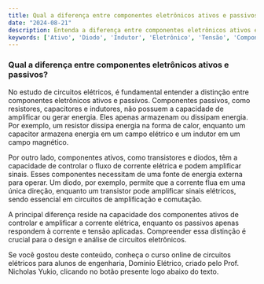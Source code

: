 ```yaml
---
title: Qual a diferença entre componentes eletrônicos ativos e passivos?
date: "2024-08-21"
description: Entenda a diferença entre componentes eletrônicos ativos e passivos no contexto de circuitos elétricos.
keywords: ['Ativo', 'Diodo', 'Indutor', 'Eletrônico', 'Tensão', 'Componente', 'Transformador']
---
```


### Qual a diferença entre componentes eletrônicos ativos e passivos?

No estudo de circuitos elétricos, é fundamental entender a distinção entre componentes eletrônicos ativos e passivos. Componentes passivos, como resistores, capacitores e indutores, não possuem a capacidade de amplificar ou gerar energia. Eles apenas armazenam ou dissipam energia. Por exemplo, um resistor dissipa energia na forma de calor, enquanto um capacitor armazena energia em um campo elétrico e um indutor em um campo magnético.

Por outro lado, componentes ativos, como transistores e diodos, têm a capacidade de controlar o fluxo de corrente elétrica e podem amplificar sinais. Esses componentes necessitam de uma fonte de energia externa para operar. Um diodo, por exemplo, permite que a corrente flua em uma única direção, enquanto um transistor pode amplificar sinais elétricos, sendo essencial em circuitos de amplificação e comutação.

A principal diferença reside na capacidade dos componentes ativos de controlar e amplificar a corrente elétrica, enquanto os passivos apenas respondem à corrente e tensão aplicadas. Compreender essa distinção é crucial para o design e análise de circuitos eletrônicos.

Se você gostou deste conteúdo, conheça o curso online de circuitos elétricos para alunos de engenharia, Domínio Elétrico, criado pelo Prof. Nicholas Yukio, clicando no botão presente logo abaixo do texto.